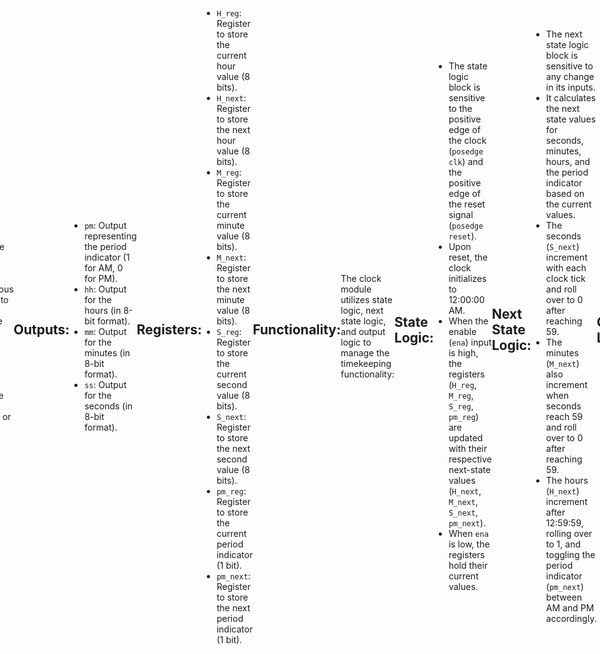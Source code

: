 # Verilog 12-Hour Clock

## Description:

This repository contains the Verilog hardware description language implementation of a 12-hour clock module. The module generates outputs for hours, minutes, seconds, and the period indicator (AM or PM) based on the provided clock signal. The clock operates in a 12-hour format and updates the time with each clock cycle.

<!DOCTYPE html>
<html>
<head>
  <title>Centered Image</title>
  <style>
    body {
      display: flex;
      justify-content: center;
      align-items: center;
      height: 100vh;
      margin: 0;
    }

    img {
      max-width: 100%;
      max-height: 100%;
    }
  </style>
</head>
<body>
  <img src="https://encrypted-tbn0.gstatic.com/images?q=tbn:ANd9GcR6a4flyvyYd9xBwwuWrP0E4Z28nD5q_jZc_AB40-LxafHuzt5wPfDbdkAzJ_h9yaS7iTs&usqp=CAU" alt="Centered Image">
</body>
</html>
<div style="display: flex; justify-content: center; align-items: center; height: 100vh;">
  <img src="https://encrypted-tbn0.gstatic.com/images?q=tbn:ANd9GcR6a4flyvyYd9xBwwuWrP0E4Z28nD5q_jZc_AB40-LxafHuzt5wPfDbdkAzJ_h9yaS7iTs&usqp=CAU" alt="Digial Clock">
</div>

## Contents:

1. `Clock.v`: Verilog source file containing the implementation of the 12-hour clock module and the circuit schematic.
2. `Clock_tb.v`: Verilog sim file containing the testbench of the 12-hour clock module and the simulation results.
   
## Clock Module Implementation: 

The `clock_module.v` file includes the following components:

## Inputs:
- `clk`: Clock input to synchronize the clock's operations.
- `reset`: Asynchronous reset input to reset the clock to the initial state (12:00:00 AM).
- `ena`: Enable input to control whether the clock increments or not.

## Outputs:
- `pm`: Output representing the period indicator (1 for AM, 0 for PM).
- `hh`: Output for the hours (in 8-bit format).
- `mm`: Output for the minutes (in 8-bit format).
- `ss`: Output for the seconds (in 8-bit format).

## Registers:
- `H_reg`: Register to store the current hour value (8 bits).
- `H_next`: Register to store the next hour value (8 bits).
- `M_reg`: Register to store the current minute value (8 bits).
- `M_next`: Register to store the next minute value (8 bits).
- `S_reg`: Register to store the current second value (8 bits).
- `S_next`: Register to store the next second value (8 bits).
- `pm_reg`: Register to store the current period indicator (1 bit).
- `pm_next`: Register to store the next period indicator (1 bit).

## Functionality:

The clock module utilizes state logic, next state logic, and output logic to manage the timekeeping functionality:

## State Logic:
- The state logic block is sensitive to the positive edge of the clock (`posedge clk`) and the positive edge of the reset signal (`posedge reset`).
- Upon reset, the clock initializes to 12:00:00 AM.
- When the enable (`ena`) input is high, the registers (`H_reg`, `M_reg`, `S_reg`, `pm_reg`) are updated with their respective next-state values (`H_next`, `M_next`, `S_next`, `pm_next`).
- When `ena` is low, the registers hold their current values.

## Next State Logic:
- The next state logic block is sensitive to any change in its inputs.
- It calculates the next state values for seconds, minutes, hours, and the period indicator based on the current values.
- The seconds (`S_next`) increment with each clock tick and roll over to 0 after reaching 59.
- The minutes (`M_next`) also increment when seconds reach 59 and roll over to 0 after reaching 59.
- The hours (`H_next`) increment after 12:59:59, rolling over to 1, and toggling the period indicator (`pm_next`) between AM and PM accordingly.

## Output Logic:
- The output logic assigns the values of the registers (`H_reg`, `M_reg`, `S_reg`, `pm_reg`) to the respective outputs (`hh`, `mm`, `ss`, `pm`), providing the current time and period indicator on the outputs.

## Usage:

To use the clock module in your Verilog project, include the `clock_module.v` file and instantiate the `CLOCK` module with appropriate connections to clock, reset, and enable signals. The module outputs (`hh`, `mm`, `ss`, `pm`) will then provide the current time and period indicator for use in your design.

## Contributions:

Contributions to the repository are welcome! If you find any issues or improvements, please feel free to open an issue or submit a pull request.

## License:

This repository is licensed under the MIT License. See the `LICENSE` file for details.
